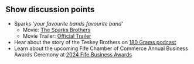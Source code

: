 ## Show discussion points

- Sparks '_your favourite bands favourite band_'
  - Movie: [The Sparks Brothers](https://www.imdb.com/title/tt8610436/)
  - Movie Trailer: [Official Trailer](https://www.imdb.com/video/vi1807859737/)
- Hear about the story of the Teskey Brothers on [180 Grams podcast](https://open.spotify.com/show/5n49kEwq2st3GST82veWoI)
- Learn about the upcoming Fife Chamber of Commerce Annual Business Awards Ceremony at [2024 Fife Business Awards](https://fifebusinessawards.com/award-finalists/)

